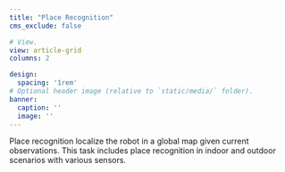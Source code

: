 ```yaml
---
title: "Place Recognition"
cms_exclude: false

# View.
view: article-grid
columns: 2

design:
  spacing: '1rem'
# Optional header image (relative to `static/media/` folder).
banner:
  caption: ''
  image: ''
---
```

<!-- ![Research Cover Image](/media/indoornavigation.jpg) -->

Place recognition localize the robot in a global map given current observations. This task includes place recognition in indoor and outdoor scenarios with various sensors.
